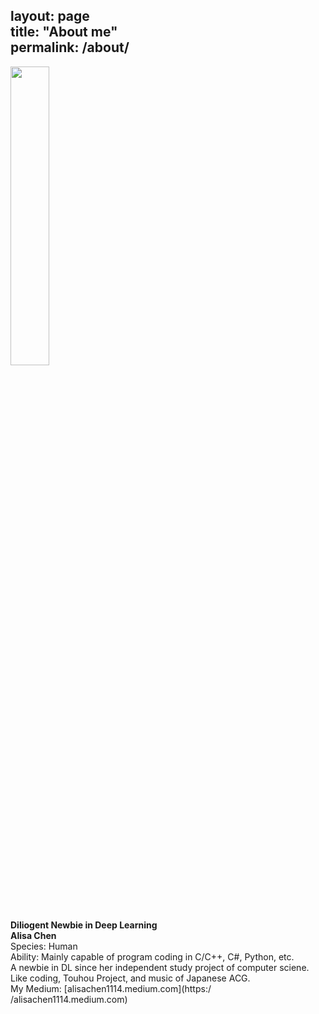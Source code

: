 layout: page  
title: "About me"  
permalink: /about/  
---  
<img src="/img/img.png" width="35%" 
height="35%">  
**Diliogent Newbie in Deep Learning**  
**Alisa Chen**  
Species: Human  
Ability: Mainly capable of program coding in 
C/C++, C#, Python, etc.  
A newbie in DL since her independent study 
project of computer sciene.  
Like coding, Touhou Project, and music of 
Japanese ACG.  
My Medium: [alisachen1114.medium.com](https:/
/alisachen1114.medium.com)